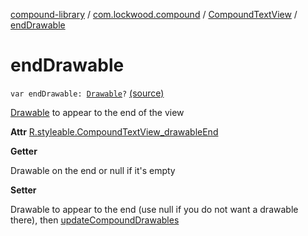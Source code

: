 [compound-library](../../index.md) / [com.lockwood.compound](../index.md) / [CompoundTextView](index.md) / [endDrawable](./end-drawable.md)

# endDrawable

`var endDrawable: `[`Drawable`](https://developer.android.com/reference/android/graphics/drawable/Drawable.html)`?` [(source)](https://github.com/lndmflngs/compound-text-view/tree/master/compound-library/src/main/java/com/lockwood/compound/CompoundTextView.kt#L128)

[Drawable](https://developer.android.com/reference/android/graphics/drawable/Drawable.html) to appear to the end of the view

**Attr**
[R.styleable.CompoundTextView_drawableEnd](#)

**Getter**

Drawable on the end or null if it's empty

**Setter**

Drawable to appear to the end (use null if you do not want a drawable there),
then [updateCompoundDrawables](update-compound-drawables.md)

